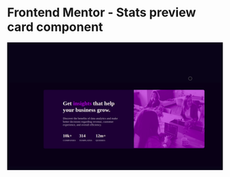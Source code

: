 # Frontend Mentor - Stats preview card component

![Design of Stats preview card component coding challenge](stats.gif)

